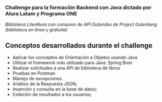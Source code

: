 
### Challenge para la formación Backend con Java dictado por Alura Latam y Programa ONE
*Biblioteca LiterAlura con consumo de API Gutendex de Project Gutenberg (biblioteca en línea y gratuita)* 



## Conceptos desarrollados durante el challenge
- Aplicar los conceptos de Orientación a Objetos usando Java
- Utilizar el framework más utilizado para Java: Spring Boot
- Realizar solicitudes a una API de biblioteca de libros
- Pruebas en Postman
- Manejo de excepciones
- Análisis de la Respuesta JSON;
- Inserción y consulta en la base de datos;
- Exibición de resultados a los usuarios;


